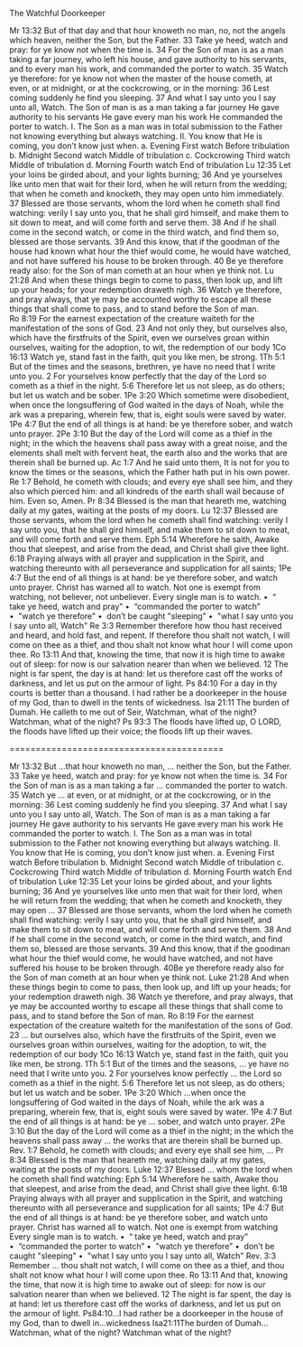The Watchful Doorkeeper

Mr 13:32 But of that day and that hour knoweth no man, no, not the angels which  heaven, neither the Son, but the Father.                                                                                                                    33 Take ye heed, watch and pray: for ye know not when the time is.                                                34 For the Son of man is as a man taking a far journey, who left his house, and gave authority to his servants, and to every man his work, and commanded the porter to watch.                                               35 Watch ye therefore: for ye know not when the master of the house cometh, at even, or at midnight, or at the cockcrowing, or in the morning:                                                                                                                      36 Lest coming suddenly he find you sleeping.                                                                                                        37 And what I say unto you I say unto all, Watch.
The Son of man is as a man taking a far journey
He gave authority to his servants
He gave every man his work
He commanded the porter to watch.
I. The Son as a man was in total submission to the Father not knowing  everything but always watching.
II. You know that He is coming, you don’t know just when.
a. Evening                First watch          Before tribulation
b. Midnight              Second watch    Middle of tribulation
c. Cockcrowing       Third watch       Middle of tribulation
d. Morning               Fourth watch       End of tribulation
Lu 12:35 Let your loins be girded about, and your lights burning;                                                                    36 And ye yourselves like unto men that wait for their lord, when he will return from the wedding; that when he cometh and knocketh, they may open unto him immediately.                         37 Blessed are those servants, whom the lord when he cometh shall find watching: verily I say unto you, that he shall gird himself, and make them to sit down to meat, and will come forth and serve them.                                                                                                                         38 And if he shall come in the second watch, or come in the third watch, and find them so, blessed are those servants.                                                                                                                 39 And this know, that if the goodman of the house had known what hour the thief would come, he would have watched, and not have suffered his house to be broken through.                      40 Be ye therefore ready also: for the Son of man cometh at an hour when ye think not.
Lu 21:28 And when these things begin to come to pass, then look up, and lift up your heads; for your redemption draweth nigh.                                                                                              36 Watch ye therefore, and pray always, that ye may be accounted worthy to escape all these things that shall come to pass, and to stand before the Son of man.                                                              
Ro 8:19 For the earnest expectation of the creature waiteth for the manifestation of the sons of God.                                                                                                                                                            23 And not only they, but ourselves also, which have the firstfruits of the Spirit, even we  ourselves groan within ourselves, waiting for the adoption, to wit, the redemption of our body                   1Co 16:13 Watch ye, stand fast in the faith, quit you like men, be strong.
1Th 5:1  But of the times and the seasons, brethren, ye have no need that I write unto you.                                                                                                                                                         2 For yourselves know perfectly that the day of the Lord so cometh as a thief in the night.    5:6  Therefore let us not sleep, as do others; but let us watch and be sober.
1Pe 3:20 Which sometime were disobedient, when once the longsuffering of God waited in the days of Noah, while the ark was a preparing, wherein few, that is, eight souls were saved by water.                                                                                                                                         1Pe 4:7 But the end of all things is at hand: be ye therefore sober, and watch unto prayer.                                                                                                                                                                2Pe 3:10 But the day of the Lord will come as a thief in the night; in the which the heavens shall pass away with a great noise, and the elements shall melt with fervent heat, the earth also and the works that are therein shall be burned up.                                                                                           Ac 1:7 And he said unto them, It is not for you to know the times or the seasons, which the Father hath put in his own power.
Re 1:7 Behold, he cometh with clouds; and every eye shall see him, and they also which pierced him: and all kindreds of the earth shall wail because of him. Even so, Amen.                                            Pr 8:34 Blessed is the man that heareth me, watching daily at my gates, waiting at the posts of my doors.                                                                                                                                                  Lu 12:37 Blessed are those servants, whom the lord when he cometh shall find watching: verily I say unto you, that he shall gird himself, and make them to sit down to meat, and will come forth and serve them.                                                                                                                        Eph 5:14 Wherefore he saith, Awake thou that sleepest, and arise from the dead, and Christ shall give thee light.                                                                                                                  6:18 Praying always with all prayer and supplication in the Spirit, and watching thereunto with all perseverance and supplication for all saints;                                                                       1Pe 4:7 But the end of all things is at hand: be ye therefore sober, and watch unto prayer.                                                                                                                                  Christ has warned all to watch. Not one is exempt from watching, not believer, not unbeliever.                                                                                                                                          Every single man is to watch.                                                                                                                                                                         •  “ take ye heed, watch and pray"                                                                                              •  “commanded the porter to watch”                                                                                                                         •  "watch ye therefore"                                                                                                          •  don’t be caught "sleeping"                                                                                                             •  "what I say unto you I say unto all, Watch"                                                                          Re 3:3 Remember therefore how thou hast received and heard, and hold fast, and repent. If therefore thou shalt not watch, I will come on thee as a thief, and thou shalt not know what hour I will come upon thee.                                                                                                         Ro 13:11 And that, knowing the time, that now it is high time to awake out of sleep: for now is our salvation nearer than when we believed. 12 The night is far spent, the day is at hand: let us therefore cast off the works of darkness, and let us put on the armour of light.                              Ps 84:10 For a day in thy courts is better than a thousand. I had rather be a doorkeeper in the house of my God, than to dwell in the tents of wickedness.                                                                       Isa 21:11 The burden of Dumah. He calleth to me out of Seir, Watchman, what of the night? Watchman, what of the night?                                                                                                                                                 Ps 93:3 The floods have lifted up, O LORD, the floods have lifted up their voice; the floods lift up their waves.



=========================================



Mr 13:32 But …that hour knoweth no man, … neither the Son, but the Father.                                                                                                                                33 Take ye heed, watch and pray: for ye know not when the time is.                                                34 For the Son of man is as a man taking a far … commanded the porter to watch.                                               
35 Watch ye …  at even, or at midnight, or at the cockcrowing, or in the morning:                                                                                                                      36 Lest coming suddenly he find you sleeping.                                                                                                        37 And what I say unto you I say unto all, Watch.
The Son of man is as a man taking a far journey                                                                      He gave authority to his servants                                                                                        He gave every man his work                                                                                                          He commanded the porter to watch.
I. The Son as a man was in total submission to the Father not knowing  everything but always watching.
II. You know that He is coming, you don’t know just when.
a. Evening                First watch          Before tribulation
b. Midnight              Second watch    Middle of tribulation
c. Cockcrowing       Third watch       Middle of tribulation
d. Morning               Fourth watch       End of tribulation
Luke 12:35 Let your loins be girded about, and your lights burning;                                                                    36 And ye yourselves like unto men that wait for their lord, when he will return from the wedding; that when he cometh and knocketh, they may open …                                37 Blessed are those servants, whom the lord when he cometh shall find watching: verily I say unto you, that he shall gird himself, and make them to sit down to meat, and will come forth and serve them.                                                                                                                         38 And if he shall come in the second watch, or come in the third watch, and find them so, blessed are those servants.                                                                                            39 And this know, that if the goodman  what hour the thief would come, he would have watched, and not have suffered his house to be broken through.                                                                                                                                                                                                             40Be ye therefore ready also for the Son of man cometh at an hour when ye think not.                                                                                                                                                   Luke 21:28 And when these things begin to come to pass, then look up, and lift up your heads; for your redemption draweth nigh.                                                                                              36 Watch ye therefore, and pray always, that ye may be accounted worthy to escape all these things that shall come to pass, and to stand before the Son of man.                                                                                                                                                                    Ro 8:19 For the earnest expectation of the creature waiteth for the manifestation of the sons of God.                                                                                                                                      23 … but ourselves also, which have the firstfruits of the Spirit, even we  ourselves groan within ourselves, waiting for the adoption, to wit, the redemption of our body                   1Co 16:13 Watch ye, stand fast in the faith, quit you like men, be strong.                                   1Th 5:1  But of the times and the seasons, … ye have no need that I write unto you.                                                                                                                                                         2 For yourselves know perfectly … the Lord so cometh as a thief in the night.                                               5:6  Therefore let us not sleep, as do others; but let us watch and be sober.                            1Pe 3:20 Which …when once the longsuffering of God waited in the days of Noah, while the ark was a preparing, wherein few, that is, eight souls were saved by water.                                                                                                                                         1Pe 4:7 But the end of all things is at hand: be ye …  sober, and watch unto prayer.                                                                                                                                                                2Pe 3:10 But the day of the Lord will come as a thief in the night; in the which the heavens shall pass away …  the works that are therein shall be burned up.                                                                                                                                Rev. 1:7 Behold, he cometh with clouds; and every eye shall see him, …                                                        Pr 8:34 Blessed is the man that heareth me, watching daily at my gates, waiting at the posts of my doors.                                                                                                                                                                Luke 12:37 Blessed … whom the lord when he cometh shall find watching:                                                                                                                        Eph 5:14 Wherefore he saith, Awake thou that sleepest, and arise from the dead, and Christ shall give thee light.                                                                                                                  6:18 Praying always with all prayer and supplication in the Spirit, and watching thereunto with all perseverance and supplication for all saints;                                                                       1Pe 4:7 But the end of all things is at hand: be ye therefore sober, and watch unto prayer.                                                                                                                                  Christ has warned all to watch. Not one is exempt from watching                                                                                                                                          Every single man is to watch.                                                                                                                                                                         •  “ take ye heed, watch and pray"                                                                                              •  “commanded the porter to watch”                                                                                                                         •  "watch ye therefore"                                                                                                          •  don’t be caught "sleeping"                                                                                                             •  "what I say unto you I say unto all, Watch"                                                                          Rev. 3:3 Remember … thou shalt not watch, I will come on thee as a thief, and thou shalt not know what hour I will come upon thee.                                                                                                         Ro 13:11 And that, knowing the time, that now it is high time to awake out of sleep: for now is our salvation nearer than when we believed. 12 The night is far spent, the day is at hand: let us therefore cast off the works of darkness, and let us put on the armour of light.                                                                                                                Ps84:10…I had rather be a doorkeeper in the house of my God, than to dwell in…wickedness                                                                                                               Isa21:11The burden of Dumah…Watchman, what of the night? Watchman what of the night?  


